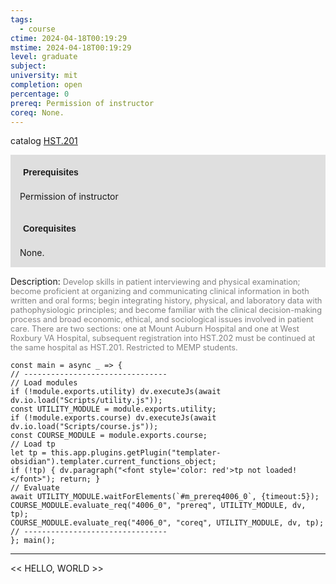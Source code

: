 ```yaml
---
tags:
  - course
ctime: 2024-04-18T00:19:29
mstime: 2024-04-18T00:19:29
level: graduate
subject: 
university: mit
completion: open
percentage: 0
prereq: Permission of instructor
coreq: None.
---
```


catalog [HST.201](http://student.mit.edu/catalog/mHSTa.html#HST.201)

<span style="display: block; padding: 15px; background-color: rgb(100, 100, 100, 0.2);"><font id="m_prereq4006_0" style="display: block; font-family: Arial, sans-serif; font-weight: bold; padding: 5px">Prerequisites</font><br><span id="prereq4006_0">Permission of instructor</span></span>
<span style="display: block; padding: 15px; background-color: rgb(100, 100, 100, 0.2);"><font id="m_coreq4006_0" style="display: block; font-family: Arial, sans-serif; font-weight: bold; padding: 5px">Corequisites</font><br><span id="coreq4006_0">None.</span></span>

<font style="">Description:</font>
<font style="color: grey; font-size: 0.8rem;">Develop skills in patient interviewing and physical examination; become proficient at organizing and communicating clinical information in both written and oral forms; begin integrating history, physical, and laboratory data with pathophysiologic principles; and become familiar with the clinical decision-making process and broad economic, ethical, and sociological issues involved in patient care. There are two sections: one at Mount Auburn Hospital and one at West Roxbury VA Hospital, subsequent registration into HST.202 must be continued at the same hospital as HST.201. Restricted to MEMP students.</font>

```dataviewjs
const main = async _ => {
// --------------------------------
// Load modules
if (!module.exports.utility) dv.executeJs(await dv.io.load("Scripts/utility.js"));
const UTILITY_MODULE = module.exports.utility;
if (!module.exports.course) dv.executeJs(await dv.io.load("Scripts/course.js"));
const COURSE_MODULE = module.exports.course;
// Load tp
let tp = this.app.plugins.getPlugin("templater-obsidian").templater.current_functions_object;
if (!tp) { dv.paragraph("<font style='color: red'>tp not loaded!</font>"); return; }
// Evaluate
await UTILITY_MODULE.waitForElements(`#m_prereq4006_0`, {timeout:5});
COURSE_MODULE.evaluate_req("4006_0", "prereq", UTILITY_MODULE, dv, tp);
COURSE_MODULE.evaluate_req("4006_0", "coreq", UTILITY_MODULE, dv, tp);
// --------------------------------
}; main();
```

---

<< HELLO, WORLD >>
